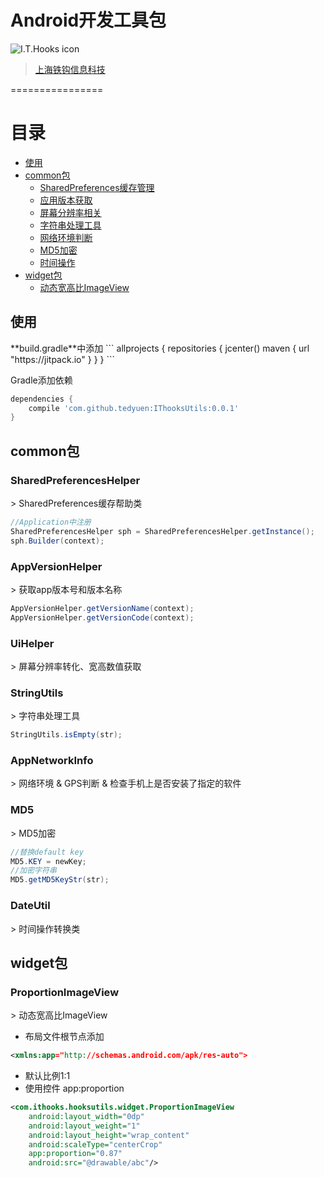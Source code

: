 # Android开发工具包 #
![I.T.Hooks icon](http://www.ithooks.com/images/index_logo_img.png)
> [上海铁钩信息科技](http://www.ithooks.com)

================

# 目录
*   [使用](#use)
*   [common包](#common)
    *   [SharedPreferences缓存管理](#SharedPreferencesHelper)
    *   [应用版本获取](#AppVersionHelper)
    *   [屏幕分辨率相关](#UiHelper)
    *   [字符串处理工具](#StringUtils)
    *   [网络环境判断](#AppNetworkInfo)
    *   [MD5加密](#MD5)
    *   [时间操作](#DateUtil)
*   [widget包](#widget)
    *   [动态宽高比ImageView](#ProportionImageView)



<h2 id="use">使用</h2>
**build.gradle**中添加
```
allprojects {
    repositories {
        jcenter()
        maven { url "https://jitpack.io" }
    }
}
```

Gradle添加依赖

```gradle
dependencies {
    compile 'com.github.tedyuen:IThooksUtils:0.0.1'
}
```


<h2 id="common">common包</h2>

<h3 id="SharedPreferencesHelper">SharedPreferencesHelper</h3>
> SharedPreferences缓存帮助类

```java
//Application中注册
SharedPreferencesHelper sph = SharedPreferencesHelper.getInstance();
sph.Builder(context);
```


<h3 id="AppVersionHelper">AppVersionHelper</h3>
> 获取app版本号和版本名称

```java
AppVersionHelper.getVersionName(context);
AppVersionHelper.getVersionCode(context);
```

<h3 id="UiHelper">UiHelper</h3>
> 屏幕分辨率转化、宽高数值获取


<h3 id="StringUtils">StringUtils</h3>
> 字符串处理工具

```java
StringUtils.isEmpty(str);
```

<h3 id="AppNetworkInfo">AppNetworkInfo</h3>
> 网络环境 & GPS判断 & 检查手机上是否安装了指定的软件


<h3 id="MD5">MD5</h3>
> MD5加密

```java
//替换default key
MD5.KEY = newKey;
//加密字符串
MD5.getMD5KeyStr(str);
```


<h3 id="DateUtil">DateUtil</h3>
> 时间操作转换类




<h2 id="widget">widget包</h2>
<h3 id="ProportionImageView">ProportionImageView</h3>
> 动态宽高比ImageView

* 布局文件根节点添加
```xml
<xmlns:app="http://schemas.android.com/apk/res-auto">
```

* 默认比例1:1
* 使用控件 app:proportion

```xml
<com.ithooks.hooksutils.widget.ProportionImageView
	android:layout_width="0dp"
	android:layout_weight="1"
	android:layout_height="wrap_content"
	android:scaleType="centerCrop"
	app:proportion="0.87"
	android:src="@drawable/abc"/>
```



